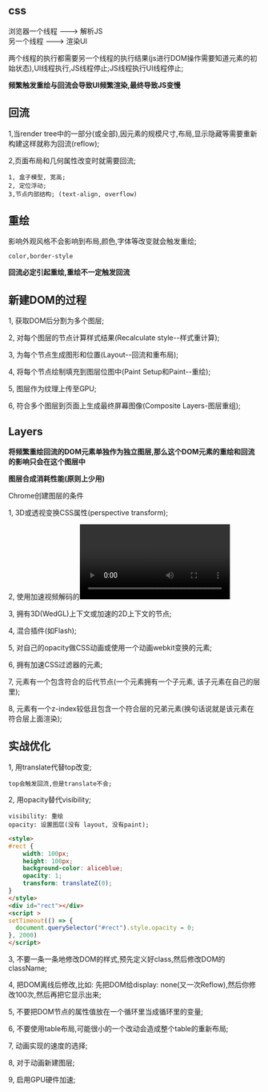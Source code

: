 ## css
浏览器一个线程 ---> 解析JS <br>
另一个线程 ---> 渲染UI

两个线程的执行都需要另一个线程的执行结果(js进行DOM操作需要知道元素的初始状态),UI线程执行,JS线程停止;JS线程执行UI线程停止;

**频繁触发重绘与回流会导致UI频繁渲染,最终导致JS变慢**

## 回流
1,当render tree中的一部分(或全部),因元素的规模尺寸,布局,显示隐藏等需要重新构建这样就称为回流(reflow);

2,页面布局和几何属性改变时就需要回流;

    1, 盒子模型, 宽高;
    2, 定位浮动;
    3,节点内部结构; (text-align, overflow) 
## 重绘

影响外观风格不会影响到布局,颜色,字体等改变就会触发重绘;

    color,border-style
**回流必定引起重绘,重绘不一定触发回流**
## 新建DOM的过程
1, 获取DOM后分割为多个图层;

2, 对每个图层的节点计算样式结果(Recalculate style--样式重计算);

3, 为每个节点生成图形和位置(Layout--回流和重布局);

4, 将每个节点绘制填充到图层位图中(Paint Setup和Paint--重绘);

5, 图层作为纹理上传至GPU;

6, 符合多个图层到页面上生成最终屏幕图像(Composite Layers-图层重组);

## Layers

**将频繁重绘回流的DOM元素单独作为独立图层,那么这个DOM元素的重绘和回流的影响只会在这个图层中**

**图层合成消耗性能(原则上少用)**

Chrome创建图层的条件

1, 3D或透视变换CSS属性(perspective transform);

2, 使用加速视频解码的<video>节点;

3, 拥有3D(WedGL)上下文或加速的2D上下文的<canvas>节点;

4, 混合插件(如Flash);

5, 对自己的opacity做CSS动画或使用一个动画webkit变换的元素;

6, 拥有加速CSS过滤器的元素;

7, 元素有一个包含符合的后代节点(一个元素拥有一个子元素, 该子元素在自己的层里);

8, 元素有一个z-index较低且包含一个符合层的兄弟元素(换句话说就是该元素在符合层上面渲染);

## 实战优化

1, 用translate代替top改变;

    top会触发回流,但是translate不会;
    
2, 用opacity替代visibility;

    visibility: 重绘
    opacity: 设置图层(没有 layout, 没有paint);
```html
<style>
#rect {
    width: 100px;
    height: 100px;
    background-color: aliceblue;
    opacity: 1;
    transform: translateZ(0);
}
</style>
<div id="rect"></div>
<script >
setTimeout(() => {
  document.querySelector("#rect").style.opacity = 0;
}, 2000)
</script>
```

3, 不要一条一条地修改DOM的样式,预先定义好class,然后修改DOM的className;

4, 把DOM离线后修改,比如: 先把DOM给display: none(又一次Reflow),然后你修改100次,然后再把它显示出来;

5, 不要把DOM节点的属性值放在一个循环里当成循环里的变量;

6, 不要使用table布局,可能很小的一个改动会造成整个table的重新布局;

7, 动画实现的速度的选择;

8, 对于动画新建图层;

9, 启用GPU硬件加速;


















